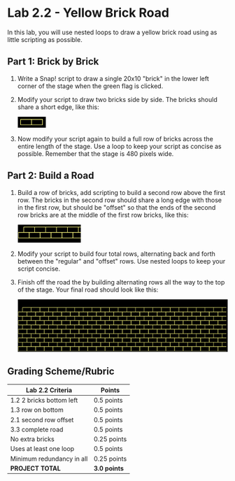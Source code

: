 # Lab 2.2 - Yellow Brick Road

In this lab, you will use nested loops to draw a yellow brick road using as little scripting as possible.

## Part 1: Brick by Brick

1. Write a Snap! script to draw a single 20x10 "brick" in the lower left corner of the stage when the green flag is clicked.

2. Modify your script to draw two bricks side by side.  The bricks should share a short edge, like this:

    ![Two yellow bricks](images/two_bricks_yellow.png)

3. Now modify your script again to build a full row of bricks across the entire length of the stage.  Use a loop to keep your script as concise as possible.  Remember that the stage is 480 pixels wide.

## Part 2: Build a Road

1. Build a row of bricks, add scripting to build a second row above the first row.  The bricks in the second row should share a long edge with those in the first row, but should be "offset" so that the ends of the second row bricks are at the middle of the first row bricks, like this:

    ![Offset yellow bricks](images/offset_bricks_yellow.png)

2. Modify your script to build four total rows, alternating back and forth between the "regular" and "offset" rows.  Use nested loops to keep your script concise.

3. Finish off the road the by building alternating rows all the way to the top of the stage.  Your final road should look like this:

    ![Brick Road](images/brick_road.png)

## Grading Scheme/Rubric

| **Lab 2.2 Criteria**                | Points         |
| ----------------------------------- | -------------- |
| 1.2 2 bricks bottom left            | 0.5 points     |
| 1.3 row on bottom                   | 0.5 points     |
| 2.1 second row offset               | 0.5 points     |
| 3.3 complete road                   | 0.5 points     |
| No extra bricks                     | 0.25 points    |
| Uses at least one loop              | 0.5 points     |
| Minimum redundancy in all           | 0.25 points    |
| **PROJECT TOTAL**                   | **3.0 points** |
